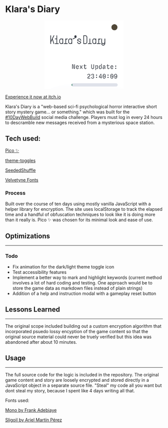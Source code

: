 # Klara's Diary

<div style="text-align:center;">
    <img src="src/klaracomplete.gif" width="50%" alt="Animated preview of the game"/>
</div>

[Experience it now at itch.io](https://intelagense.itch.io/klaras-diary)

Klara's Diary is a "web-based sci-fi psychological horror interactive short story mystery game... or something." which was built for the [#10DayWebBuild](https://10daywebbuild.netlify.app/) social media challenge. Players must log in every 24 hours to descramble new messages received from a mysterious space station.

## Tech used:

[Pico ✨](https://v2.picocss.com/docs)

[theme-toggles](https://toggles.dev/)

[SeededShuffle](https://github.com/LouisT/SeededShuffle)

[Velvetyne Fonts](https://velvetyne.fr/)

### Process

Built over the course of ten days using mostly vanilla JavaScript with a helper library for encryption. The site uses localStorage to track the elapsed time and a handful of obfuscation techniques to look like it is doing more than it really is. Pico ✨ was chosen for its minimal look and ease of use. 

## Optimizations
---

### Todo
- Fix animation for the dark/light theme toggle icon 
- Test accessibility features  
- Implement a better way to mark and highlight keywords (current method involves a lot of hard coding and testing. One approach would be to store the game data as markdown files instead of plain strings)
- Addition of a help and instruction modal with a gameplay reset button  

## Lessons Learned
---

The original scope included building out a custom encryption algorithm that incorporated psuedo lossy encyption of the game content so that the original source material could never be truely verified but this idea was abandoned after about 10 minutes. 

## Usage
---

The full source code for the logic is included in the repository. The original game content and story are loosely encrypted and stored directly in a JavaScript object in a separate source file. "Steal" my code all you want but dont steal my story, because I spent like 4 days writing all that. 

Fonts used:

[Mono by Frank Adebiaye](http://velvetyne.fr/fonts/mono/)

[Sligoil by Ariel Martín Pérez](http://velvetyne.fr/fonts/sligoil/)
